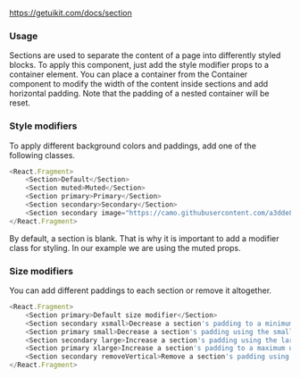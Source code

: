https://getuikit.com/docs/section

### Usage
Sections are used to separate the content of a page into differently styled blocks. To apply this component, just add the style modifier props to a container element. You can place a container from the Container component to modify the width of the content inside sections and add horizontal padding. Note that the padding of a nested container will be reset.

### Style modifiers
To apply different background colors and paddings, add one of the following classes.

```js
<React.Fragment>
    <Section>Default</Section>
    <Section muted>Muted</Section>
    <Section primary>Primary</Section>
    <Section secondary>Secondary</Section>
    <Section secondary image="https://camo.githubusercontent.com/a3dde86ab1e0f8ea7a7222188481b136520f3226/68747470733a2f2f6c68352e676f6f676c6575736572636f6e74656e742e636f6d2f2d494b336f6a4e4c416641492f5552524f717063752d53492f41414141414141414c44382f42476478644339753270492f73323536302f50657363616465726f42656e63682e6a7067">Secondary with image background</Section>
</React.Fragment>
```
By default, a section is blank. That is why it is important to add a modifier class for styling. In our example we are using the muted props.

### Size modifiers
You can add different paddings to each section or remove it altogether.

```js
<React.Fragment>
    <Section primary>Default size modifier</Section>
    <Section secondary xsmall>Decrease a section's padding to a minimum using the xsmall size modifier</Section>
    <Section primary small>Decrease a section's padding using the small size modifier</Section>
    <Section secondary large>Increase a section's padding using the large size modifier</Section>
    <Section primary xlarge>Increase a section's padding to a maximum using the xlarge size modifier</Section>
    <Section secondary removeVertical>Remove a section's padding using the removeVertical size modifier</Section>
</React.Fragment>
```
